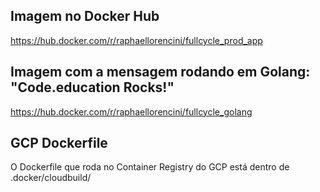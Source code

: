 ## Imagem no Docker Hub
<a href="https://hub.docker.com/r/raphaellorencini/fullcycle_prod_app">https://hub.docker.com/r/raphaellorencini/fullcycle_prod_app</a>

## Imagem com a mensagem rodando em Golang: "Code.education Rocks!"
<a href="https://hub.docker.com/r/raphaellorencini/fullcycle_golang">https://hub.docker.com/r/raphaellorencini/fullcycle_golang</a>

## GCP Dockerfile
O Dockerfile que roda no Container Registry do GCP está dentro de .docker/cloudbuild/